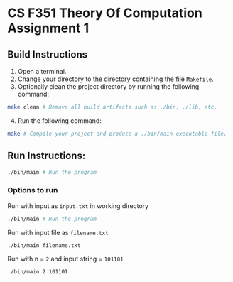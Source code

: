# CS F351 Theory Of Computation Assignment 1

## Build Instructions

1. Open a terminal.
2. Change your directory to the directory containing the file `Makefile`.
3. Optionally clean the project directory by running the following command:

```sh
make clean # Remove all build artifacts such as ./bin, ./lib, etc.
```

4. Run the following command:

```sh
make # Compile your project and produce a ./bin/main executable file.
```

## Run Instructions:

```sh
./bin/main # Run the program
```

### Options to run

Run with input as `input.txt` in working directory

```sh
./bin/main # Run the program
```

Run with input file as `filename.txt`

```sh
./bin/main filename.txt
```

Run with n = `2` and input string = `101101`

```sh
./bin/main 2 101101
```
